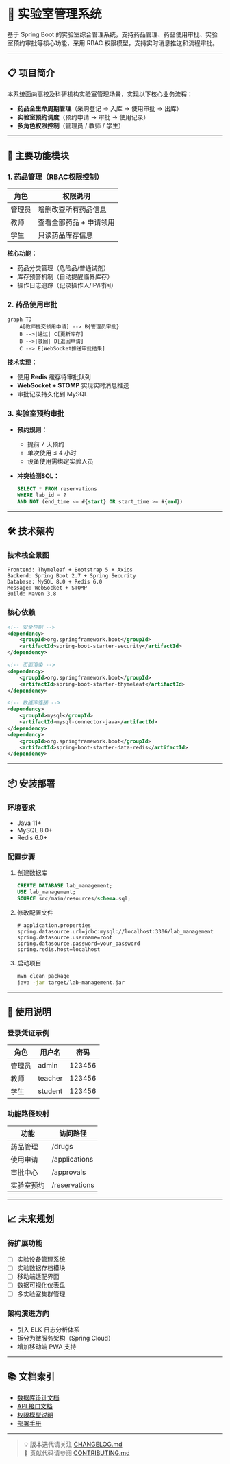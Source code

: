 
# 🧪 实验室管理系统

基于 Spring Boot 的实验室综合管理系统，支持药品管理、药品使用审批、实验室预约审批等核心功能，采用 RBAC 权限模型，支持实时消息推送和流程审批。

---

## 📋 项目简介

本系统面向高校及科研机构实验室管理场景，实现以下核心业务流程：

- **药品全生命周期管理**（采购登记 → 入库 → 使用审批 → 出库）
- **实验室预约调度**（预约申请 → 审批 → 使用记录）
- **多角色权限控制**（管理员 / 教师 / 学生）

---

## 🚀 主要功能模块

### 1. 药品管理（RBAC权限控制）

| 角色    | 权限说明                          |
|---------|-----------------------------------|
| 管理员  | 增删改查所有药品信息              |
| 教师    | 查看全部药品 + 申请领用           |
| 学生    | 只读药品库存信息                  |

**核心功能：**
- 药品分类管理（危险品/普通试剂）
- 库存预警机制（自动提醒临界库存）
- 操作日志追踪（记录操作人/IP/时间）

### 2. 药品使用审批

```mermaid
graph TD
    A[教师提交领用申请] --> B{管理员审批}
    B -->|通过| C[更新库存]
    B -->|驳回| D[退回申请]
    C --> E[WebSocket推送审批结果]
```

**技术实现：**
- 使用 **Redis** 缓存待审批队列
- **WebSocket + STOMP** 实现实时消息推送
- 审批记录持久化到 MySQL

### 3. 实验室预约审批

- **预约规则：**
  - 提前 7 天预约
  - 单次使用 ≤ 4 小时
  - 设备使用需绑定实验人员

- **冲突检测SQL：**
  ```sql
  SELECT * FROM reservations 
  WHERE lab_id = ? 
  AND NOT (end_time <= #{start} OR start_time >= #{end})
  ```

---

## 🛠️ 技术架构

### 技术栈全景图

```
Frontend: Thymeleaf + Bootstrap 5 + Axios
Backend: Spring Boot 2.7 + Spring Security
Database: MySQL 8.0 + Redis 6.0
Message: WebSocket + STOMP
Build: Maven 3.8
```

### 核心依赖

```xml
<!-- 安全控制 -->
<dependency>
    <groupId>org.springframework.boot</groupId>
    <artifactId>spring-boot-starter-security</artifactId>
</dependency>

<!-- 页面渲染 -->
<dependency>
    <groupId>org.springframework.boot</groupId>
    <artifactId>spring-boot-starter-thymeleaf</artifactId>
</dependency>

<!-- 数据库连接 -->
<dependency>
    <groupId>mysql</groupId>
    <artifactId>mysql-connector-java</artifactId>
</dependency>
<dependency>
    <groupId>org.springframework.boot</groupId>
    <artifactId>spring-boot-starter-data-redis</artifactId>
</dependency>
```

---

## 📦 安装部署

### 环境要求
- Java 11+
- MySQL 8.0+
- Redis 6.0+

### 配置步骤

1. 创建数据库
   ```sql
   CREATE DATABASE lab_management;
   USE lab_management;
   SOURCE src/main/resources/schema.sql;
   ```

2. 修改配置文件
   ```properties
   # application.properties
   spring.datasource.url=jdbc:mysql://localhost:3306/lab_management
   spring.datasource.username=root
   spring.datasource.password=your_password
   spring.redis.host=localhost
   ```

3. 启动项目
   ```bash
   mvn clean package
   java -jar target/lab-management.jar
   ```

---

## 📖 使用说明

### 登录凭证示例

| 角色    | 用户名 | 密码  |
|---------|--------|-------|
| 管理员  | admin  | 123456|
| 教师    | teacher| 123456|
| 学生    | student| 123456|

### 功能路径映射

| 功能                | 访问路径          |
|---------------------|-------------------|
| 药品管理            | /drugs            |
| 使用申请            | /applications     |
| 审批中心            | /approvals        |
| 实验室预约          | /reservations     |

---

## 📈 未来规划

### 待扩展功能
- [ ] 实验设备管理系统
- [ ] 实验数据存档模块
- [ ] 移动端适配界面
- [ ] 数据可视化仪表盘
- [ ] 多实验室集群管理

### 架构演进方向
- 引入 ELK 日志分析体系
- 拆分为微服务架构（Spring Cloud）
- 增加移动端 PWA 支持

---

## 📚 文档索引
- [数据库设计文档](docs/database.md)
- [API 接口文档](docs/api.md)
- [权限模型说明](docs/rbac.md)
- [部署手册](docs/deploy.md)

---

> 💡 版本迭代请关注 [CHANGELOG.md](CHANGELOG.md)  
> 🤝 贡献代码请参阅 [CONTRIBUTING.md](CONTRIBUTING.md)



